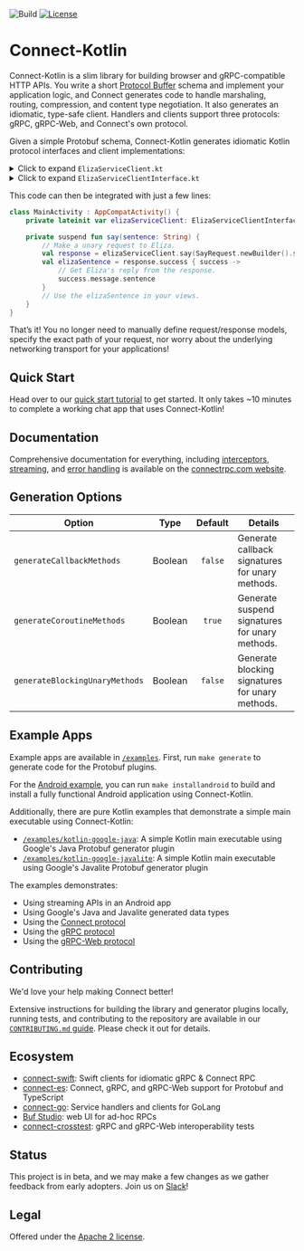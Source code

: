 ![Build](https://github.com/bufbuild/connect-kotlin/actions/workflows/ci.yml/badge.svg)
[![License](https://img.shields.io/badge/License-Apache_2.0-blue.svg)](https://opensource.org/licenses/Apache-2.0)

Connect-Kotlin
==============

Connect-Kotlin is a slim library for building browser and gRPC-compatible HTTP APIs.
You write a short [Protocol Buffer][protobuf] schema and implement your
application logic, and Connect generates code to handle marshaling, routing,
compression, and content type negotiation. It also generates an idiomatic,
type-safe client. Handlers and clients support three protocols: gRPC, gRPC-Web,
and Connect's own protocol.

Given a simple Protobuf schema, Connect-Kotlin generates idiomatic Kotlin
protocol interfaces and client implementations:

<details><summary>Click to expand <code>ElizaServiceClient.kt</code></summary>

```kotlin
public class ElizaServiceClient(
    private val client: ProtocolClientInterface
) : ElizaServiceClientInterface {
    public override suspend fun say(request: SayRequest, headers: Headers):
        ResponseMessage<SayResponse> = client.unary(
        request,
        headers,
        MethodSpec(
            "connectrpc.eliza.eliza.v1.ElizaService/Say",
            connectrpc.eliza.eliza.v1.SayRequest::class,
            connectrpc.eliza.eliza.v1.SayResponse::class
        )
    )

    public override suspend fun converse(headers: Headers):
        BidirectionalStreamInterface<ConverseRequest, ConverseResponse> = client.stream(
        headers,
        MethodSpec(
            "connectrpc.eliza.eliza.v1.ElizaService/Converse",
            connectrpc.eliza.eliza.v1.ConverseRequest::class,
            connectrpc.eliza.eliza.v1.ConverseResponse::class
        )
    )

    public override suspend fun introduce(headers: Headers):
        ServerOnlyStreamInterface<IntroduceRequest, IntroduceResponse> = client.serverStream(
        headers,
        MethodSpec(
            "connectrpc.eliza.eliza.v1.ElizaService/Introduce",
            connectrpc.eliza.eliza.v1.IntroduceRequest::class,
            connectrpc.eliza.eliza.v1.IntroduceResponse::class
        )
    )
}
```

</details>
<details><summary>Click to expand <code>ElizaServiceClientInterface.kt</code></summary>

```kotlin
public interface ElizaServiceClientInterface {
    public suspend fun say(request: SayRequest, headers: Headers = emptyMap()):
        ResponseMessage<SayResponse>

    public suspend fun converse(headers: Headers = emptyMap()):
        BidirectionalStreamInterface<ConverseRequest, ConverseResponse>

    public suspend fun introduce(headers: Headers = emptyMap()):
        ServerOnlyStreamInterface<IntroduceRequest, IntroduceResponse>
}
```

</details>

This code can then be integrated with just a few lines:

```kotlin
class MainActivity : AppCompatActivity() {
    private lateinit var elizaServiceClient: ElizaServiceClientInterface

    private suspend fun say(sentence: String) {
        // Make a unary request to Eliza.
        val response = elizaServiceClient.say(SayRequest.newBuilder().setSentence(sentence).build())
        val elizaSentence = response.success { success ->
            // Get Eliza's reply from the response.
            success.message.sentence
        }
        // Use the elizaSentence in your views.
    }
}
```

That’s it! You no longer need to manually define request/response models,
specify the exact path of your request, nor worry about the underlying networking
transport for your applications!

## Quick Start

Head over to our [quick start tutorial][getting-started] to get started.
It only takes ~10 minutes to complete a working chat app that uses Connect-Kotlin!

## Documentation

Comprehensive documentation for everything, including
[interceptors][interceptors], [streaming][streaming], and [error handling][error-handling]
is available on the [connectrpc.com website][getting-started].

## Generation Options 

| **Option**                     | **Type** | **Default** | **Details**                                     |
|--------------------------------|:--------:|:-----------:|-------------------------------------------------|
| `generateCallbackMethods`      | Boolean  |   `false`   | Generate callback signatures for unary methods. |
| `generateCoroutineMethods`     | Boolean  |   `true`    | Generate suspend signatures for unary methods.  |
| `generateBlockingUnaryMethods` | Boolean  |   `false`   | Generate blocking signatures for unary methods. |

## Example Apps

Example apps are available in [`/examples`](./examples). First, run `make generate` to generate 
code for the Protobuf plugins.

For the [Android example](./examples/android), you can run `make installandroid` to build and install 
a fully functional Android application using Connect-Kotlin.

Additionally, there are pure Kotlin examples that demonstrate a simple main executable using Connect-Kotlin:
- [`/examples/kotlin-google-java`](./examples/kotlin-google-java): A simple Kotlin main
executable using Google's Java Protobuf generator plugin
- [`/examples/kotlin-google-javalite`](./examples/kotlin-google-java): A simple Kotlin main
executable using Google's Javalite Protobuf generator plugin

The examples demonstrates:

- Using streaming APIs in an Android app
- Using Google's Java and Javalite generated data types
- Using the [Connect protocol][connect-protocol]
- Using the [gRPC protocol][grpc-protocol]
- Using the [gRPC-Web protocol][grpc-web-protocol]

## Contributing

We'd love your help making Connect better!

Extensive instructions for building the library and generator plugins locally,
running tests, and contributing to the repository are available in our
[`CONTRIBUTING.md` guide](./.github/CONTRIBUTING.md). Please check it out
for details.

## Ecosystem

* [connect-swift]: Swift clients for idiomatic gRPC & Connect RPC
* [connect-es]: Connect, gRPC, and gRPC-Web support for Protobuf and TypeScript
* [connect-go]: Service handlers and clients for GoLang
* [Buf Studio][buf-studio]: web UI for ad-hoc RPCs
* [connect-crosstest]: gRPC and gRPC-Web interoperability tests

## Status

This project is in beta, and we may make a few changes as we gather feedback
from early adopters. Join us on [Slack][slack]!

## Legal

Offered under the [Apache 2 license][license].

[blog]: https://buf.build/blog/connect-a-better-grpc
[buf-studio]: https://buf.build/studio
[connect-crosstest]: https://github.com/bufbuild/connect-crosstest
[connect-go]: https://github.com/connectrpc/connect-go
[connect-protocol]: https://connectrpc.com/docs/protocol
[connect-swift]: https://github.com/bufbuild/connect-swift
[connect-es]: https://www.npmjs.com/package/@connectrpc/connect
[error-handling]: https://connectrpc.com/docs/kotlin/errors
[getting-started]: https://connectrpc.com/docs/kotlin/getting-started
[grpc-protocol]: https://github.com/grpc/grpc/blob/master/doc/PROTOCOL-HTTP2.md
[grpc-web-protocol]: https://github.com/grpc/grpc-web
[interceptors]: https://connectrpc.com/docs/kotlin/interceptors
[license]: https://github.com/connectrpc/connect-go/blob/main/LICENSE
[protobuf]: https://developers.google.com/protocol-buffers
[protocol]: https://connectrpc.com/docs/protocol
[server reflection]: https://github.com/connectrpc/grpcreflect-go
[slack]: https://buf.build/links/slack
[streaming]: https://connectrpc.com/docs/kotlin/using-clients#using-generated-clients
